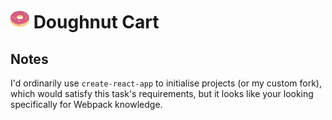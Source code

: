 # <img src="/doughnut.svg" width="30" /> Doughnut Cart

## Notes

I'd ordinarily use `create-react-app` to initialise projects (or my custom fork), which would satisfy this task's requirements, but it looks like your looking specifically for Webpack knowledge.
